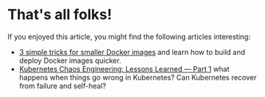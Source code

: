 # That's all folks!

If you enjoyed this article, you might find the following articles interesting:

- [3 simple tricks for smaller Docker images](/blog/smaller-docker-images) and learn how to build and deploy Docker images quicker.
- [Kubernetes Chaos Engineering: Lessons Learned — Part 1](/blog/kubernetes-chaos-engineering-lessons-learned) what happens when things go wrong in Kubernetes? Can Kubernetes recover from failure and self-heal?
